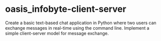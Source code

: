 # oasis_infobyte-client-server
Create a basic text-based chat application in Python where two users can exchange messages in real-time using the command line. Implement a simple client-server model for message exchange.
